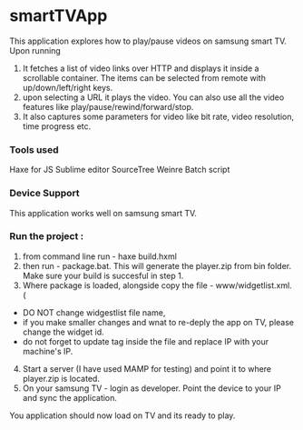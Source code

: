# smartTVApp
This application explores how to play/pause videos on samsung smart TV. Upon running 
1. It fetches a list of video links over HTTP and displays it inside a scrollable container. 
The items can be selected from remote with up/down/left/right keys.
2. upon selecting a URL it plays the video. You can also use all the video features like play/pause/rewind/forward/stop.
3. It also captures some parameters for video like bit rate, video resolution, time progress etc.

### Tools used

Haxe for JS
Sublime editor
SourceTree
Weinre
Batch script 

### Device Support

This application works well on samsung smart TV.

### Run the project :

1. from command line run - haxe build.hxml
2. then run - package.bat. This will generate the player.zip from bin folder. Make sure your build is succesful in step 1.
3. Where package is loaded, alongside copy the file - www/widgetlist.xml. (
* DO NOT change widgestlist file name, 
* if you make smaller changes and wnat to re-deply the app on TV, please change the widget id.
* do not forget to update <download> tag inside the file and replace IP with your machine's IP.
4. Start a server (I have used MAMP for testing) and point it to where player.zip is located. 
5. On your samsung TV - login as developer. Point the device to your IP and sync the application. 

You application should now load on TV and its ready to play.
